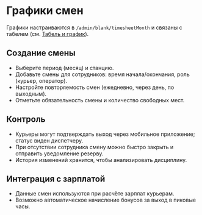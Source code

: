 # Графики смен

Графики настраиваются в `/admin/blank/timesheetMonth` и связаны с табелем (см. [Табель и график](../finance/timesheet.md)).

## Создание смены

- Выберите период (месяц) и станцию.
- Добавьте смены для сотрудников: время начала/окончания, роль (курьер, оператор).
- Настройте повторяемость смен (ежедневно, через день, по выходным).
- Отметьте обязательность смены и количество свободных мест.

## Контроль

- Курьеры могут подтверждать выход через мобильное приложение; статус виден диспетчеру.
- При отсутствии сотрудника смену можно быстро закрыть и отправить уведомление резерву.
- История изменений хранится, чтобы анализировать дисциплину.

## Интеграция с зарплатой

- Данные смен используются при расчёте зарплат курьерам.
- Возможно автоматическое начисление бонусов за выход в пиковые часы.
